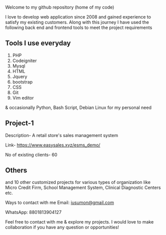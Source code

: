 Welcome to my github repository (home of my code)

I love to develop web application since 2008 and gained experience to satisfy my existing customers. Along with this journey I have used the following back end and frontend tools to meet the project requirements 

Tools I use everyday
-------------------
1. PHP
2. Codeigniter
3. Mysql
4. HTML
5. Jquery
6. bootstrap
7. CSS
8. Git
9. Vim editor

& occasionally Python, Bash Script, Debian Linux for my personal need

Project-1
----------
Description- A retail store's sales management system

Link- 
https://www.easysales.xyz/esms_demo/

No of existing clients- 60

Others
---------

and 10 other customized projects for various types of organization like Micro Credit Firm, School Management System, Clinical Diagnostic Centers etc.


Ways to contact with me
Email: iusumon@gmail.com

WhatsApp: 8801813904127

Feel free to contact with me & explore my projects. I would love to make collaboration if you have any question or opportunities!

<!---
iusumon/iusumon is a ✨ special ✨ repository because its `README.md` (this file) appears on your GitHub profile.
You can click the Preview link to take a look at your changes.
--->

